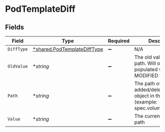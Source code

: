 # PodTemplateDiff


## Fields

| Field                                                                                   | Type                                                                                    | Required                                                                                | Description                                                                             |
| --------------------------------------------------------------------------------------- | --------------------------------------------------------------------------------------- | --------------------------------------------------------------------------------------- | --------------------------------------------------------------------------------------- |
| `DiffType`                                                                              | [*shared.PodTemplateDiffType](../../../pkg/models/shared/podtemplatedifftype.md)        | :heavy_minus_sign:                                                                      | N/A                                                                                     |
| `OldValue`                                                                              | **string*                                                                               | :heavy_minus_sign:                                                                      | The old value in the path. Will only be populated with MODIFIED type                    |
| `Path`                                                                                  | **string*                                                                               | :heavy_minus_sign:                                                                      | The path of the added/deleted/modified object in the pod (example: spec.volumes.0.name) |
| `Value`                                                                                 | **string*                                                                               | :heavy_minus_sign:                                                                      | The current value in the path                                                           |
